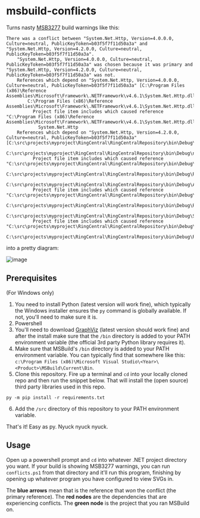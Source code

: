 # msbuild-conflicts

Turns nasty [MSB3277](https://docs.microsoft.com/en-us/visualstudio/msbuild/errors/msb3277?view=vs-2022) build warnings like this:
```
There was a conflict between "System.Net.Http, Version=4.0.0.0, Culture=neutral, PublicKeyToken=b03f5f7f11d50a3a" and "System.Net.Http, Version=4.2.0.0, Culture=neutral, PublicKeyToken=b03f5f7f11d50a3a".
    "System.Net.Http, Version=4.0.0.0, Culture=neutral, PublicKeyToken=b03f5f7f11d50a3a" was chosen because it was primary and "System.Net.Http, Version=4.2.0.0, Culture=neutral, PublicKeyToken=b03f5f7f11d50a3a" was not.
    References which depend on "System.Net.Http, Version=4.0.0.0, Culture=neutral, PublicKeyToken=b03f5f7f11d50a3a" [C:\Program Files (x86)\Reference Assemblies\Microsoft\Framework\.NETFramework\v4.6.1\System.Net.Http.dll].
        C:\Program Files (x86)\Reference Assemblies\Microsoft\Framework\.NETFramework\v4.6.1\System.Net.Http.dll
          Project file item includes which caused reference "C:\Program Files (x86)\Reference Assemblies\Microsoft\Framework\.NETFramework\v4.6.1\System.Net.Http.dll".
            System.Net.Http
    References which depend on "System.Net.Http, Version=4.2.0.0, Culture=neutral, PublicKeyToken=b03f5f7f11d50a3a" [C:\src\projects\myproject\RingCentral\RingCentralRepository\bin\Debug\System.Net.Http.dll].
        C:\src\projects\myproject\RingCentral\RingCentralRepository\bin\Debug\netstandard.dll
          Project file item includes which caused reference "C:\src\projects\myproject\RingCentral\RingCentralRepository\bin\Debug\netstandard.dll".
            C:\src\projects\myproject\RingCentral\RingCentralRepository\bin\Debug\RingCentralRepository.dll
        C:\src\projects\myproject\RingCentral\RingCentralRepository\bin\Debug\Azure.Core.dll
          Project file item includes which caused reference "C:\src\projects\myproject\RingCentral\RingCentralRepository\bin\Debug\Azure.Core.dll".
            C:\src\projects\myproject\RingCentral\RingCentralRepository\bin\Debug\RingCentralRepository.dll
        C:\src\projects\myproject\RingCentral\RingCentralRepository\bin\Debug\System.Net.Http.Formatting.dll
          Project file item includes which caused reference "C:\src\projects\myproject\RingCentral\RingCentralRepository\bin\Debug\System.Net.Http.Formatting.dll".
            C:\src\projects\myproject\RingCentral\RingCentralRepository\bin\Debug\RingCentralRepository.dll			
```

into a pretty diagram:

![image](https://user-images.githubusercontent.com/8726792/186281382-421f2d7a-bf4d-4ab0-925c-fbf3d8a538a6.png)

## Prerequisites

(For Windows only)

1. You need to install Python (latest version will work fine), which typically the Windows installer ensures the `py` command is globally available. If not, you'll need to make sure it is.
1. Powershell
1. You'll need to download [GraphViz](https://www.graphviz.org/download/) (latest version should work fine) and after the install make sure that the `/bin` directory is added to your PATH environment variable (the official 3rd party Python library requires it).
1. Make sure that MSBuild's `/bin` directory is added to your PATH environment variable. You can typically find that somewhere like this: `c:\Program Files (x86)\Microsoft Visual Studio\<Year>\<Product>\MSBuild\Current\Bin`.
1. Clone this repository. Fire up a terminal and `cd` into your locally cloned repo and then run the snippet below. That will install the (open source) third party libraries used in this repo.
```
py -m pip install -r requirements.txt
```
6. Add the `/src` directory of this repository to your PATH environment variable.

That's it! Easy as py. Nyuck nyuck nyuck.

## Usage

Open up a powershell prompt and `cd` into whatever .NET project directory you want. If your build is showing MSB3277 warnings, you can run `conflicts.ps1` from that directory and it'll run this program, finishing by opening up whatever program you have configured to view SVGs in.

The **blue arrows** mean that is the reference that _won_ the conflict (the primary reference). The **red nodes** are the dependencies that are experiencing conflicts. The **green node** is the project that you ran MSBuild on.
